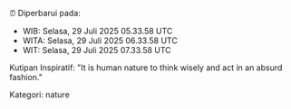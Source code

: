 ⏰ Diperbarui pada:
- WIB: Selasa, 29 Juli 2025 05.33.58 UTC
- WITA: Selasa, 29 Juli 2025 06.33.58 UTC
- WIT: Selasa, 29 Juli 2025 07.33.58 UTC

Kutipan Inspiratif:
"It is human nature to think wisely and act in an absurd fashion."


Kategori: nature

